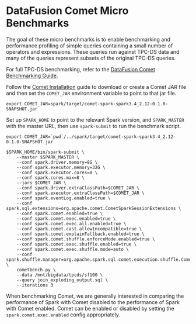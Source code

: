 <!--
Licensed to the Apache Software Foundation (ASF) under one
or more contributor license agreements.  See the NOTICE file
distributed with this work for additional information
regarding copyright ownership.  The ASF licenses this file
to you under the Apache License, Version 2.0 (the
"License"); you may not use this file except in compliance
with the License.  You may obtain a copy of the License at

  http://www.apache.org/licenses/LICENSE-2.0

Unless required by applicable law or agreed to in writing,
software distributed under the License is distributed on an
"AS IS" BASIS, WITHOUT WARRANTIES OR CONDITIONS OF ANY
KIND, either express or implied.  See the License for the
specific language governing permissions and limitations
under the License.
-->

# DataFusion Comet Micro Benchmarks

The goal of these micro benchmarks is to enable benchmarking and performance profiling of simple queries 
containing a small number of operators and expressions. These queries run against TPC-DS data and many of
the queries represent subsets of the original TPC-DS queries.

For full TPC-DS benchmarking, refer to the [DataFusion Comet Benchmarking Guide](https://datafusion.apache.org/comet/contributor-guide/benchmarking.html).

Follow the [Comet Installation](https://datafusion.apache.org/comet/user-guide/installation.html) guide to download or
create a Comet JAR file and then set the `COMET_JAR` environment variable to point to that jar file.

```shell
export COMET_JAR=spark/target/comet-spark-spark3.4_2.12-0.1.0-SNAPSHOT.jar
```

Set up `SPARK_HOME` to point to the relevant Spark version, and `SPARK_MASTER` with the master URL, then 
use `spark-submit` to run the benchmark script.

```shell
export COMET_JAR=`pwd`/../spark/target/comet-spark-spark3.4_2.12-0.1.0-SNAPSHOT.jar

$SPARK_HOME/bin/spark-submit \
    --master $SPARK_MASTER \
    --conf spark.driver.memory=8G \
    --conf spark.executor.memory=32G \
    --conf spark.executor.cores=8 \
    --conf spark.cores.max=8 \
    --jars $COMET_JAR \
    --conf spark.driver.extraClassPath=$COMET_JAR \
    --conf spark.executor.extraClassPath=$COMET_JAR \
    --conf spark.eventLog.enabled=true \
    --conf spark.sql.extensions=org.apache.comet.CometSparkSessionExtensions \
    --conf spark.comet.enabled=true \
    --conf spark.comet.exec.enabled=true \
    --conf spark.comet.exec.all.enabled=true \
    --conf spark.comet.cast.allowIncompatible=true \
    --conf spark.comet.explainFallback.enabled=true \
    --conf spark.comet.shuffle.enforceMode.enabled=true \
    --conf spark.comet.exec.shuffle.enabled=true \
    --conf spark.comet.exec.shuffle.mode=auto \
    --conf spark.shuffle.manager=org.apache.spark.sql.comet.execution.shuffle.CometShuffleManager \
    cometbench.py \
    --data /mnt/bigdata/tpcds/sf100 \
    --query join_exploding_output.sql \
    --iterations 3
```

When benchmarking Comet, we are generally interested in comparing the performance of Spark with Comet disabled to
the performance of Spark with Comet enabled. Comet can be enabled or disabled by setting the `spark.comet.exec.enabled`
config appropriately.
